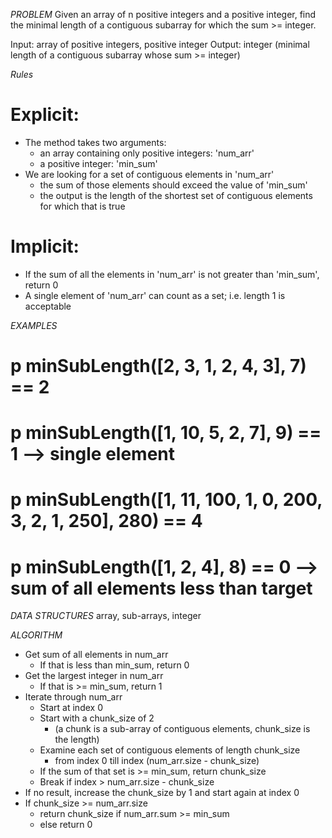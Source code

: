 

*PROBLEM*
Given an array of n positive integers and a positive integer, find the minimal length of a contiguous subarray for which the sum >= integer.

  Input: array of positive integers, positive integer
  Output: integer (minimal length of a contiguous subarray whose sum >= integer)

*Rules*
# Explicit:
- The method takes two arguments:
  - an array containing only positive integers: 'num_arr'
  - a positive integer: 'min_sum'
- We are looking for a set of contiguous elements in 'num_arr'
  - the sum of those elements should exceed the value of 'min_sum'
  - the output is the length of the shortest set of contiguous elements for which that is true
# Implicit:
- If the sum of all the elements in 'num_arr' is not greater than 'min_sum', return 0
- A single element of 'num_arr' can count as a set; i.e. length 1 is acceptable


*EXAMPLES*
# p minSubLength([2, 3, 1, 2, 4, 3], 7) == 2
# p minSubLength([1, 10, 5, 2, 7], 9) == 1 --> single element
# p minSubLength([1, 11, 100, 1, 0, 200, 3, 2, 1, 250], 280) == 4
# p minSubLength([1, 2, 4], 8) == 0 --> sum of all elements less than target

*DATA STRUCTURES*
array, sub-arrays, integer

*ALGORITHM*
- Get sum of all elements in num_arr
  - If that is less than min_sum, return 0
- Get the largest integer in num_arr
  - If that is >= min_sum, return 1
- Iterate through num_arr
  - Start at index 0
  - Start with a chunk_size of 2
    - (a chunk is a sub-array of contiguous elements, chunk_size is the length)
  - Examine each set of contiguous elements of length chunk_size
    - from index 0 till index (num_arr.size - chunk_size)
  - If the sum of that set is >= min_sum, return chunk_size
  - Break if index > num_arr.size - chunk_size
- If no result, increase the chunk_size by 1 and start again at index 0
- If chunk_size >= num_arr.size
  - return chunk_size if num_arr.sum >= min_sum
  - else return 0
  